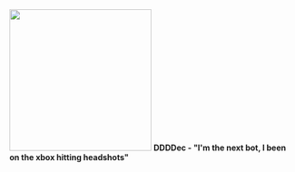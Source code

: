 <img src="[https://cdn.discordapp.com/attachments/1086594253750284329/1086599066504417280/ppwlts.png](https://media.discordapp.net/attachments/1086594253750284329/1086599066504417280/ppwlts.png?ex=662cd53d&is=661a603d&hm=675fc38d7688550ce358ac78a929d32d54fb10eb04c630e7ee8f6752a383e269&=&format=webp&quality=lossless)" height="250px" />
<b>DDDDec - "I'm the next bot, I been on the xbox hitting headshots"</b>
